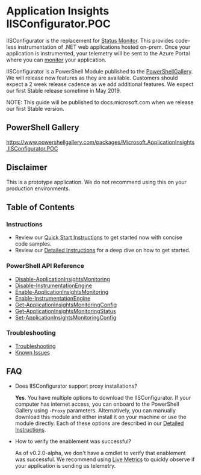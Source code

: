 # Application Insights IISConfigurator.POC

IISConfigurator is the replacement for [Status Monitor](https://docs.microsoft.com/azure/azure-monitor/app/monitor-performance-live-website-now). This provides code-less instrumentation of .NET web applications hosted on-prem. Once your application is instrumented, your telemetry will be sent to the Azure Portal where you can [monitor](https://docs.microsoft.com/azure/azure-monitor/app/app-insights-overview) your application.


IISConfigurator is a PowerShell Module published to the [PowerShellGallery](https://www.powershellgallery.com/packages/Microsoft.ApplicationInsights.IISConfigurator.POC). We will release new features as they are available. Customers should expect a 2 week release cadence as we add additional features. We expect our first Stable release sometime in May 2019.

NOTE: This guide will be published to docs.microsoft.com when we release our first Stable version.

## PowerShell Gallery

https://www.powershellgallery.com/packages/Microsoft.ApplicationInsights.IISConfigurator.POC

## Disclaimer
This is a prototype application. 
We do not recommend using this on your production environments.


## Table of Contents

### Instructions
- Review our [Quick Start Instructions](QuickStart.md) to get started now with concise code samples.
- Review our [Detailed Instructions](DetailedInstructions.md) for a deep dive on how to get started.

### PowerShell API Reference
- [Disable-ApplicationInsightsMonitoring](api_DisableMonitoring.md)
- [Disable-InstrumentationEngine](api_DisableInstrumentationEngine.md)
- [Enable-ApplicationInsightsMonitoring](api_EnableMonitoring.md)
- [Enable-InstrumentationEngine](api_EnableInstrumentationEngine.md)
- [Get-ApplicationInsightsMonitoringConfig](api_GetConfig.md)
- [Get-ApplicationInsightsMonitoringStatus](api_GetStatus.md)
- [Set-ApplicationInsightsMonitoringConfig](api_SetConfig.md)

### Troubleshooting
- [Troubleshooting](Troubleshooting.md)
- [Known Issues](Troubleshooting.md#known-issues)


## FAQ

- Does IISConfigurator support proxy installations?

  **Yes**. You have multiple options to download the IISConfigurator. If your computer has internet access, you can onboard to the PowerShell Gallery using `-Proxy` parameters. Alternatively, you can manually download this module and either install it on your machine or use the module directly. Each of these options are described in our [Detailed Instructions](DetailedInstructions.md).
  
- How to verify the enablement was successful?

   As of v0.2.0-alpha, we don't have a cmdlet to verify that enablement was successful. 
We recommend using [Live Metrics](https://docs.microsoft.com/azure/azure-monitor/app/live-stream) to quickly observe if your application is sending us telemetry.
